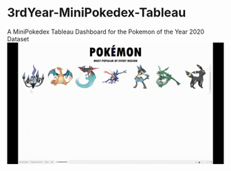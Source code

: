 # 3rdYear-MiniPokedex-Tableau
A MiniPokedex Tableau Dashboard for the Pokemon of the Year 2020 Dataset
![Sample](Sample.gif?raw=true)
